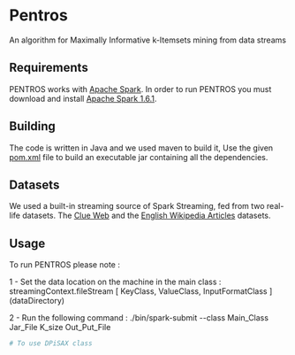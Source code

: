# Pentros
An algorithm for Maximally Informative k-Itemsets mining from data streams


## Requirements


PENTROS works with [Apache Spark](http://spark.apache.org/). In order to run PENTROS you must download and install [Apache Spark 1.6.1](http://spark.apache.org/news/spark-1-6-1-released.html).



## Building



The code is written in Java and we used maven to build it, Use the given [pom.xml](pom.xml) file to build an executable jar containing all the dependencies.


## Datasets


We used a built-in streaming source of Spark Streaming, fed from two real-life datasets. The [Clue Web](http://www.lemurproject.org/clueweb09/) and the [English Wikipedia Articles](https://en.wikipedia.org/wiki/Wikipedia:Database_download) datasets.


## Usage


To run PENTROS please note : 

1 - Set the data location on the machine in the main class : 
    streamingContext.fileStream [ KeyClass, ValueClass, InputFormatClass ] (dataDirectory)
    
2 - Run the following command : 
    ./bin/spark-submit --class Main_Class Jar_File K_size Out_Put_File
```sh
# To use DPiSAX class 


```
